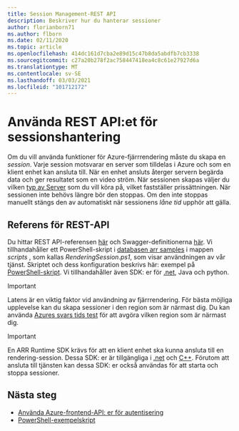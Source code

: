 ```yaml
---
title: Session Management-REST API
description: Beskriver hur du hanterar sessioner
author: florianborn71
ms.author: flborn
ms.date: 02/11/2020
ms.topic: article
ms.openlocfilehash: 414dc161d7cba2e89d15c47b8da5abdfb7cb3338
ms.sourcegitcommit: c27a20b278f2ac758447418ea4c8c61e27927d6a
ms.translationtype: MT
ms.contentlocale: sv-SE
ms.lasthandoff: 03/03/2021
ms.locfileid: "101712172"
---
```

# <a name="use-the-session-management-rest-api"></a>Använda REST API:et för sessionshantering

Om du vill använda funktioner för Azure-fjärrrendering måste du skapa en *session*. Varje session motsvarar en server som tilldelas i Azure och som en klient enhet kan ansluta till. När en enhet ansluts återger servern begärda data och ger resultatet som en video ström. När sessionen skapas väljer du vilken [typ av Server](../reference/vm-sizes.md) som du vill köra på, vilket fastställer prissättningen. När sessionen inte behövs längre bör den stoppas. Om den inte stoppas manuellt stängs den av automatiskt när sessionens *låne tid* upphör att gälla.

## <a name="rest-api-reference"></a>Referens för REST-API

Du hittar REST API-referensen [här](/rest/api/mixedreality/2021-01-01preview/remoterendering) och Swagger-definitionerna [här](https://github.com/Azure/azure-rest-api-specs/tree/master/specification/mixedreality/data-plane/Microsoft.MixedReality).
Vi tillhandahåller ett PowerShell-skript i [databasen arr samples](https://github.com/Azure/azure-remote-rendering) i mappen *scripts* , som kallas *RenderingSession.ps1*, som visar användningen av vår tjänst. Skriptet och dess konfiguration beskrivs här: exempel på [PowerShell-skript](../samples/powershell-example-scripts.md).
Vi tillhandahåller även SDK: er för [.net](https://github.com/Azure/azure-sdk-for-net/tree/master/sdk/mixedreality/Azure.MixedReality.RemoteRendering), Java och python.

> [!IMPORTANT]
> Latens är en viktig faktor vid användning av fjärrrendering. För bästa möjliga upplevelse kan du skapa sessioner i den region som är närmast dig. Du kan använda [Azures svars tids test](https://www.azurespeed.com/Azure/Latency) för att avgöra vilken region som är närmast dig.

> [!IMPORTANT]
> En ARR Runtime SDK krävs för att en klient enhet ska kunna ansluta till en rendering-session. Dessa SDK: er är tillgängliga i [.net](/dotnet/api/microsoft.azure.remoterendering?view=remoterendering) och [C++](/cpp/api/remote-rendering/). Förutom att ansluta till tjänsten kan dessa SDK: er också användas för att starta och stoppa sessioner.

## <a name="next-steps"></a>Nästa steg

* [Använda Azure-frontend-API: er för autentisering](frontend-apis.md)
* [PowerShell-exempelskript](../samples/powershell-example-scripts.md)